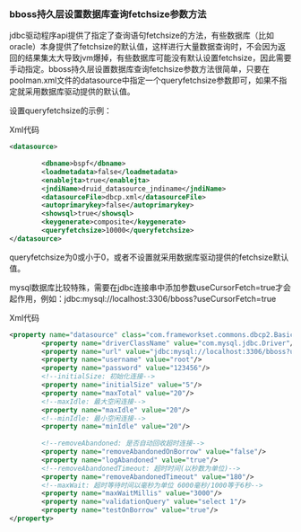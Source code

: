### bboss持久层设置数据库查询fetchsize参数方法

jdbc驱动程序api提供了指定了查询语句fetchsize的方法，有些数据库（比如oracle）本身提供了fetchsize的默认值，这样进行大量数据查询时，不会因为返回的结果集太大导致jvm爆掉，有些数据库可能没有默认设置fetchsize，因此需要手动指定。bboss持久层设置数据库查询fetchsize参数方法很简单，只要在poolman.xml文件的datasource中指定一个queryfetchsize参数即可，如果不指定就采用数据库驱动提供的默认值。

设置queryfetchsize的示例：

Xml代码

```xml
<datasource>  
  
        <dbname>bspf</dbname>  
        <loadmetadata>false</loadmetadata>  
        <enablejta>true</enablejta>  
        <jndiName>druid_datasource_jndiname</jndiName>  
        <datasourceFile>dbcp.xml</datasourceFile>  
        <autoprimarykey>false</autoprimarykey>  
        <showsql>true</showsql>  
        <keygenerate>composite</keygenerate>  
        <queryfetchsize>10000</queryfetchsize>    
</datasource>  

```

queryfetchsize为0或小于0，或者不设置就采用数据库驱动提供的fetchsize默认值。

mysql数据库比较特殊，需要在jdbc连接串中添加参数useCursorFetch=true才会起作用，例如：jdbc:mysql://localhost:3306/bboss?useCursorFetch=true

Xml代码

```xml
<property name="datasource" class="com.frameworkset.commons.dbcp2.BasicDataSource">  
        <property name="driverClassName" value="com.mysql.jdbc.Driver"/>  
        <property name="url" value="jdbc:mysql://localhost:3306/bboss?useCursorFetch=true"/>  
        <property name="username" value="root"/>  
        <property name="password" value="123456"/>  
        <!--initialSize: 初始化连接-->  
        <property name="initialSize" value="5"/>  
        <property name="maxTotal" value="20"/>  
        <!--maxIdle: 最大空闲连接-->  
        <property name="maxIdle" value="20"/>  
        <!--minIdle: 最小空闲连接-->  
        <property name="minIdle" value="20"/>  
  
        <!--removeAbandoned: 是否自动回收超时连接-->  
        <property name="removeAbandonedOnBorrow" value="false"/>  
        <property name="logAbandoned" value="true"/>  
        <!--removeAbandonedTimeout: 超时时间(以秒数为单位)-->  
        <property name="removeAbandonedTimeout" value="180"/>  
        <!--maxWait: 超时等待时间以毫秒为单位 6000毫秒/1000等于6秒-->  
        <property name="maxWaitMillis" value="3000"/>  
        <property name="validationQuery" value="select 1"/>  
        <property name="testOnBorrow" value="true"/>  
</property>  
```

